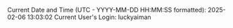 Current Date and Time (UTC - YYYY-MM-DD HH:MM:SS formatted): 2025-02-06 13:03:02
Current User's Login: luckyaiman
